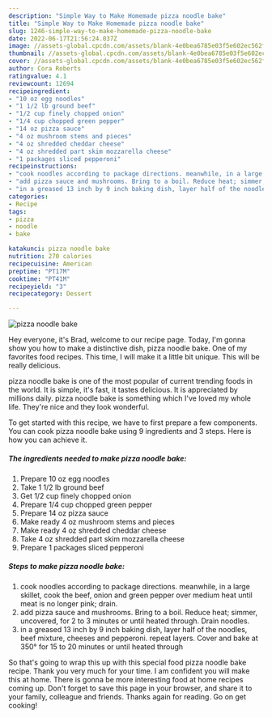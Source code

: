 ```yaml
---
description: "Simple Way to Make Homemade pizza noodle bake"
title: "Simple Way to Make Homemade pizza noodle bake"
slug: 1246-simple-way-to-make-homemade-pizza-noodle-bake
date: 2022-06-17T21:56:24.037Z
image: //assets-global.cpcdn.com/assets/blank-4e0bea6785e03f5e602ec562f230caae08da540cada707380b4fe1bbebba43da.png
thumbnail: //assets-global.cpcdn.com/assets/blank-4e0bea6785e03f5e602ec562f230caae08da540cada707380b4fe1bbebba43da.png
cover: //assets-global.cpcdn.com/assets/blank-4e0bea6785e03f5e602ec562f230caae08da540cada707380b4fe1bbebba43da.png
author: Cora Roberts
ratingvalue: 4.1
reviewcount: 12694
recipeingredient:
- "10 oz egg noodles"
- "1 1/2 lb ground beef"
- "1/2 cup finely chopped onion"
- "1/4 cup chopped green pepper"
- "14 oz pizza sauce"
- "4 oz mushroom stems and pieces"
- "4 oz shredded cheddar cheese"
- "4 oz shredded part skim mozzarella cheese"
- "1 packages sliced pepperoni"
recipeinstructions:
- "cook noodles according to package directions. meanwhile, in a large skillet, cook the beef, onion and green pepper over medium heat until meat is no longer pink; drain."
- "add pizza sauce and mushrooms. Bring to a boil. Reduce heat; simmer, uncovered, for 2 to 3 minutes or until heated through. Drain noodles."
- "in a greased 13 inch by 9 inch baking dish, layer half of the noodles, beef mixture, cheeses and pepperoni. repeat layers. Cover and bake at 350° for 15 to 20 minutes or until heated through"
categories:
- Recipe
tags:
- pizza
- noodle
- bake

katakunci: pizza noodle bake 
nutrition: 270 calories
recipecuisine: American
preptime: "PT17M"
cooktime: "PT41M"
recipeyield: "3"
recipecategory: Dessert

---
```



![pizza noodle bake](//assets-global.cpcdn.com/assets/blank-4e0bea6785e03f5e602ec562f230caae08da540cada707380b4fe1bbebba43da.png)

Hey everyone, it's Brad, welcome to our recipe page. Today, I'm gonna show you how to make a distinctive dish, pizza noodle bake. One of my favorites food recipes. This time, I will make it a little bit unique. This will be really delicious.

pizza noodle bake is one of the most popular of current trending foods in the world. It is simple, it's fast, it tastes delicious. It is appreciated by millions daily. pizza noodle bake is something which I've loved my whole life. They're nice and they look wonderful.




To get started with this recipe, we have to first prepare a few components. You can cook pizza noodle bake using 9 ingredients and 3 steps. Here is how you can achieve it.

<!--inarticleads1-->

##### The ingredients needed to make pizza noodle bake:

1. Prepare 10 oz egg noodles
1. Take 1 1/2 lb ground beef
1. Get 1/2 cup finely chopped onion
1. Prepare 1/4 cup chopped green pepper
1. Prepare 14 oz pizza sauce
1. Make ready 4 oz mushroom stems and pieces
1. Make ready 4 oz shredded cheddar cheese
1. Take 4 oz shredded part skim mozzarella cheese
1. Prepare 1 packages sliced pepperoni




<!--inarticleads2-->

##### Steps to make pizza noodle bake:

1. cook noodles according to package directions. meanwhile, in a large skillet, cook the beef, onion and green pepper over medium heat until meat is no longer pink; drain.
1. add pizza sauce and mushrooms. Bring to a boil. Reduce heat; simmer, uncovered, for 2 to 3 minutes or until heated through. Drain noodles.
1. in a greased 13 inch by 9 inch baking dish, layer half of the noodles, beef mixture, cheeses and pepperoni. repeat layers. Cover and bake at 350° for 15 to 20 minutes or until heated through




So that's going to wrap this up with this special food pizza noodle bake recipe. Thank you very much for your time. I am confident you will make this at home. There is gonna be more interesting food at home recipes coming up. Don't forget to save this page in your browser, and share it to your family, colleague and friends. Thanks again for reading. Go on get cooking!
